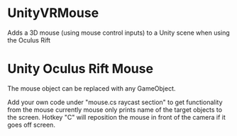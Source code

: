# UnityVRMouse

Adds a 3D mouse (using mouse control inputs) to a Unity scene when using the Oculus Rift

# Unity Oculus Rift Mouse

The mouse object can be replaced with any GameObject.

Add your own code under "mouse.cs raycast section" to get functionality from the mouse
currently mouse only prints name of the target objects to the screen.
Hotkey "C" will reposition the mouse in front of the camera if it goes off screen.
